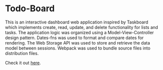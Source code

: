 # Todo-Board

This is an interactive dashboard web application inspired by Taskboard which implements create, read, update, and delete functionality for lists and tasks. The application logic was organized using a Model-View-Controller design pattern. Dates-fns was used to format and compare dates for rendering. The Web Storage API was used to store and retrieve the data model between sessions. Webpack was used to bundle source files into distribution files. 

Check it out [here](https://xiao-meng1.github.io/todo-board/).